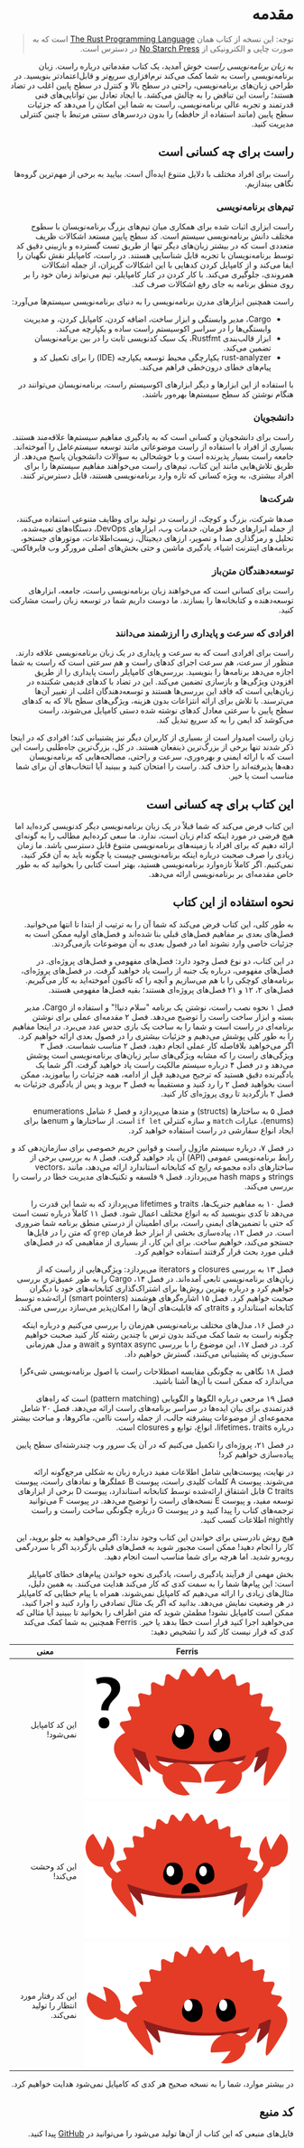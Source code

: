 <div dir="rtl">

# مقدمه

> توجه: این نسخه از کتاب همان [The Rust Programming Language][nsprust] است که به صورت چاپی و الکترونیکی از [No Starch Press][nsp] در دسترس است.

[nsprust]: https://nostarch.com/rust-programming-language-2nd-edition
[nsp]: https://nostarch.com/

به _زبان برنامه‌نویسی راست_ خوش آمدید، یک کتاب مقدماتی درباره راست. زبان برنامه‌نویسی راست به شما کمک می‌کند نرم‌افزاری سریع‌تر و قابل‌اعتمادتر بنویسید. در طراحی زبان‌های برنامه‌نویسی، راحتی در سطح بالا و کنترل در سطح پایین اغلب در تضاد هستند؛ راست این تناقض را به چالش می‌کشد. با ایجاد تعادل بین توانایی‌های فنی قدرتمند و تجربه عالی برنامه‌نویسی، راست به شما این امکان را می‌دهد که جزئیات سطح پایین (مانند استفاده از حافظه) را بدون دردسرهای سنتی مرتبط با چنین کنترلی مدیریت کنید.

## راست برای چه کسانی است

راست برای افراد مختلف با دلایل متنوع ایده‌آل است. بیایید به برخی از مهم‌ترین گروه‌ها نگاهی بیندازیم.

### تیم‌های برنامه‌نویسی

راست ابزاری اثبات شده برای همکاری میان تیم‌های بزرگ برنامه‌نویسان با سطوح مختلف دانش برنامه‌نویسی سیستم است. کد سطح پایین مستعد اشکالات ظریف متعددی است که در بیشتر زبان‌های دیگر تنها از طریق تست گسترده و بازبینی دقیق کد توسط برنامه‌نویسان با تجربه قابل شناسایی هستند. در راست، کامپایلر نقش نگهبان را ایفا می‌کند و از کامپایل کردن کدهایی با این اشکالات گریزان، از جمله اشکالات همروندی، جلوگیری می‌کند. با کار کردن در کنار کامپایلر، تیم می‌تواند زمان خود را بر روی منطق برنامه به جای رفع اشکالات صرف کند.

راست همچنین ابزارهای مدرن برنامه‌نویسی را به دنیای برنامه‌نویسی سیستم‌ها می‌آورد:

- Cargo، مدیر وابستگی و ابزار ساخت، اضافه کردن، کامپایل کردن، و مدیریت وابستگی‌ها را در سراسر اکوسیستم راست ساده و یکپارچه می‌کند.
- ابزار قالب‌بندی Rustfmt، یک سبک کدنویسی ثابت را در بین برنامه‌نویسان تضمین می‌کند.
- rust-analyzer یکپارچگی محیط توسعه یکپارچه (IDE) را برای تکمیل کد و پیام‌های خطای درون‌خطی فراهم می‌کند.

با استفاده از این ابزارها و دیگر ابزارهای اکوسیستم راست، برنامه‌نویسان می‌توانند در هنگام نوشتن کد سطح سیستم‌ها بهره‌ور باشند.

### دانشجویان

راست برای دانشجویان و کسانی است که به یادگیری مفاهیم سیستم‌ها علاقه‌مند هستند. بسیاری از افراد با استفاده از راست موضوعاتی مانند توسعه سیستم‌عامل را آموخته‌اند. جامعه راست بسیار پذیرنده است و با خوشحالی به سوالات دانشجویان پاسخ می‌دهد. از طریق تلاش‌هایی مانند این کتاب، تیم‌های راست می‌خواهند مفاهیم سیستم‌ها را برای افراد بیشتری، به ویژه کسانی که تازه وارد برنامه‌نویسی هستند، قابل دسترس‌تر کنند.

### شرکت‌ها

صدها شرکت، بزرگ و کوچک، از راست در تولید برای وظایف متنوعی استفاده می‌کنند، از جمله ابزارهای خط فرمان، خدمات وب، ابزارهای DevOps، دستگاه‌های تعبیه‌شده، تحلیل و رمزگذاری صدا و تصویر، ارزهای دیجیتال، زیست‌اطلاعات، موتورهای جستجو، برنامه‌های اینترنت اشیاء، یادگیری ماشین و حتی بخش‌های اصلی مرورگر وب فایرفاکس.

### توسعه‌دهندگان متن‌باز

راست برای کسانی است که می‌خواهند زبان برنامه‌نویسی راست، جامعه، ابزارهای توسعه‌دهنده و کتابخانه‌ها را بسازند. ما دوست داریم شما در توسعه زبان راست مشارکت کنید.

### افرادی که سرعت و پایداری را ارزشمند می‌دانند

راست برای افرادی است که به سرعت و پایداری در یک زبان برنامه‌نویسی علاقه دارند. منظور از سرعت، هم سرعت اجرای کدهای راست و هم سرعتی است که راست به شما اجازه می‌دهد برنامه‌ها را بنویسید. بررسی‌های کامپایلر راست پایداری را از طریق افزودن ویژگی‌ها و بازسازی تضمین می‌کند. این در تضاد با کدهای قدیمی شکننده در زبان‌هایی است که فاقد این بررسی‌ها هستند و توسعه‌دهندگان اغلب از تغییر آن‌ها می‌ترسند. با تلاش برای ارائه انتزاعات بدون هزینه، ویژگی‌های سطح بالا که به کدهای سطح پایین با سرعتی معادل کدهای نوشته شده دستی کامپایل می‌شوند، راست می‌کوشد کد ایمن را به کد سریع تبدیل کند.

زبان راست امیدوار است از بسیاری از کاربران دیگر نیز پشتیبانی کند؛ افرادی که در اینجا ذکر شدند تنها برخی از بزرگ‌ترین ذینفعان هستند. در کل، بزرگ‌ترین جاه‌طلبی راست این است که با ارائه ایمنی _و_ بهره‌وری، سرعت _و_ راحتی، مصالحه‌هایی که برنامه‌نویسان دهه‌ها پذیرفته‌اند را حذف کند. راست را امتحان کنید و ببینید آیا انتخاب‌های آن برای شما مناسب است یا خیر.

## این کتاب برای چه کسانی است

این کتاب فرض می‌کند که شما قبلاً در یک زبان برنامه‌نویسی دیگر کدنویسی کرده‌اید اما هیچ فرضی در مورد اینکه کدام زبان است، ندارد. ما سعی کرده‌ایم مطالب را به گونه‌ای ارائه دهیم که برای افراد با زمینه‌های برنامه‌نویسی متنوع قابل دسترسی باشد. ما زمان زیادی را صرف صحبت درباره اینکه برنامه‌نویسی _چیست_ یا چگونه باید به آن فکر کنید، نمی‌کنیم. اگر کاملاً تازه‌وارد برنامه‌نویسی هستید، بهتر است کتابی را بخوانید که به طور خاص مقدمه‌ای بر برنامه‌نویسی ارائه می‌دهد.

## نحوه استفاده از این کتاب

به طور کلی، این کتاب فرض می‌کند که شما آن را به ترتیب از ابتدا تا انتها می‌خوانید. فصل‌های بعدی بر مفاهیم فصل‌های قبلی بنا شده‌اند و فصل‌های اولیه ممکن است به جزئیات خاصی وارد نشوند اما در فصول بعدی به آن موضوعات بازمی‌گردند.

در این کتاب، دو نوع فصل وجود دارد: فصل‌های مفهومی و فصل‌های پروژه‌ای. در فصل‌های مفهومی، درباره یک جنبه از راست یاد خواهید گرفت. در فصل‌های پروژه‌ای، برنامه‌های کوچکی را با هم می‌سازیم و آنچه را که تاکنون آموخته‌اید به کار می‌گیریم. فصل‌های ۲، ۱۲ و ۲۱ فصل‌های پروژه‌ای هستند؛ بقیه فصل‌ها مفهومی هستند.

فصل ۱ نحوه نصب راست، نوشتن یک برنامه "سلام دنیا!" و استفاده از Cargo، مدیر بسته و ابزار ساخت راست را توضیح می‌دهد. فصل ۲ مقدمه‌ای عملی برای نوشتن برنامه‌ای در راست است و شما را به ساخت یک بازی حدس عدد می‌برد. در اینجا مفاهیم را به طور کلی پوشش می‌دهیم و جزئیات بیشتری را در فصول بعدی ارائه خواهیم کرد. اگر می‌خواهید بلافاصله کار عملی انجام دهید، فصل ۲ مناسب شماست. فصل ۳ ویژگی‌های راست را که مشابه ویژگی‌های سایر زبان‌های برنامه‌نویسی است پوشش می‌دهد و در فصل ۴ درباره سیستم مالکیت راست یاد خواهید گرفت. اگر شما یک یادگیرنده دقیق هستید که ترجیح می‌دهید قبل از ادامه، همه جزئیات را بیاموزید، ممکن است بخواهید فصل ۲ را رد کنید و مستقیماً به فصل ۳ بروید و پس از یادگیری جزئیات به فصل ۲ بازگردید تا روی پروژه‌ای کار کنید.

فصل ۵ به ساختارها (structs) و متدها می‌پردازد و فصل ۶ شامل enumerations (enums)، عبارات `match` و سازه کنترلی `if let` است. از ساختارها و enum‌ها برای ایجاد انواع سفارشی در راست استفاده خواهید کرد.

در فصل ۷، درباره سیستم ماژول راست و قوانین حریم خصوصی برای سازمان‌دهی کد و رابط برنامه‌نویسی عمومی (API) آن یاد خواهید گرفت. فصل ۸ به بررسی برخی از ساختارهای داده مجموعه رایج که کتابخانه استاندارد ارائه می‌دهد، مانند vectors، strings و hash maps می‌پردازد. فصل ۹ فلسفه و تکنیک‌های مدیریت خطا در راست را بررسی می‌کند.

فصل ۱۰ به مفاهیم جنریک‌ها، traits و lifetimes می‌پردازد که به شما این قدرت را می‌دهد تا کدی بنویسید که به انواع مختلف اعمال شود. فصل ۱۱ کاملاً درباره تست است که حتی با تضمین‌های ایمنی راست، برای اطمینان از درستی منطق برنامه شما ضروری است. در فصل ۱۲، پیاده‌سازی بخشی از ابزار خط فرمان `grep` که متن را در فایل‌ها جستجو می‌کند، خواهیم ساخت. برای این کار، از بسیاری از مفاهیمی که در فصل‌های قبلی مورد بحث قرار گرفتند استفاده خواهیم کرد.

فصل ۱۳ به بررسی closures و iterators می‌پردازد: ویژگی‌هایی از راست که از زبان‌های برنامه‌نویسی تابعی آمده‌اند. در فصل ۱۴، Cargo را به طور عمیق‌تری بررسی خواهیم کرد و درباره بهترین روش‌ها برای اشتراک‌گذاری کتابخانه‌های خود با دیگران صحبت خواهیم کرد. فصل ۱۵ اشاره‌گرهای هوشمند (smart pointers) ارائه‌شده توسط کتابخانه استاندارد و traitsی که قابلیت‌های آن‌ها را امکان‌پذیر می‌سازد بررسی می‌کند.

در فصل ۱۶، مدل‌های مختلف برنامه‌نویسی هم‌زمان را بررسی می‌کنیم و درباره اینکه چگونه راست به شما کمک می‌کند بدون ترس با چندین رشته کار کنید صحبت خواهیم کرد. در فصل ۱۷، این موضوع را با بررسی syntax async و await و مدل هم‌زمانی سبک‌وزنی که پشتیبانی می‌کنند، گسترش خواهیم داد.

فصل ۱۸ نگاهی به چگونگی مقایسه اصطلاحات راست با اصول برنامه‌نویسی شیءگرا می‌اندازد که ممکن است با آن‌ها آشنا باشید.

فصل ۱۹ مرجعی درباره الگوها و الگویابی (pattern matching) است که راه‌های قدرتمندی برای بیان ایده‌ها در سراسر برنامه‌های راست ارائه می‌دهد. فصل ۲۰ شامل مجموعه‌ای از موضوعات پیشرفته جالب، از جمله راست ناامن، ماکروها، و مباحث بیشتر درباره lifetimes، traits، انواع، توابع و closures است.

در فصل ۲۱، پروژه‌ای را تکمیل می‌کنیم که در آن یک سرور وب چندرشته‌ای سطح پایین پیاده‌سازی خواهیم کرد!

در نهایت، پیوست‌هایی شامل اطلاعات مفید درباره زبان به شکلی مرجع‌گونه ارائه می‌شوند. پیوست A کلمات کلیدی راست، پیوست B عملگرها و نمادهای راست، پیوست C traits قابل اشتقاق ارائه‌شده توسط کتابخانه استاندارد، پیوست D برخی از ابزارهای توسعه مفید، و پیوست E نسخه‌های راست را توضیح می‌دهد. در پیوست F می‌توانید ترجمه‌های کتاب را پیدا کنید و در پیوست G درباره چگونگی ساخت راست و راست nightly اطلاعات کسب کنید.

هیچ روش نادرستی برای خواندن این کتاب وجود ندارد: اگر می‌خواهید به جلو بروید، این کار را انجام دهید! ممکن است مجبور شوید به فصل‌های قبلی بازگردید اگر با سردرگمی روبه‌رو شدید. اما هرچه برای شما مناسب است انجام دهید.

<span id="ferris"></span>

بخش مهمی از فرآیند یادگیری راست، یادگیری نحوه خواندن پیام‌های خطای کامپایلر است: این پیام‌ها شما را به سمت کدی که کار می‌کند هدایت می‌کنند. به همین دلیل، مثال‌های زیادی را ارائه می‌دهیم که کامپایل نمی‌شوند، همراه با پیام خطایی که کامپایلر در هر وضعیت نمایش می‌دهد. بدانید که اگر یک مثال تصادفی را وارد کنید و اجرا کنید، ممکن است کامپایل نشود! مطمئن شوید که متن اطراف را بخوانید تا ببینید آیا مثالی که می‌خواهید اجرا کنید قرار است خطا بدهد یا خیر. Ferris همچنین به شما کمک می‌کند کدی که قرار نیست کار کند را تشخیص دهید:

| Ferris                                                                                                           | معنی                                          |
| ---------------------------------------------------------------------------------------------------------------- | ------------------------------------------------ |
| <img src="img/ferris/does_not_compile.svg" class="ferris-explain" alt="Ferris with a question mark"/>            | این کد کامپایل نمی‌شود!                      |
| <img src="img/ferris/panics.svg" class="ferris-explain" alt="Ferris throwing up their hands"/>                   | این کد وحشت می‌کند!                                |
| <img src="img/ferris/not_desired_behavior.svg" class="ferris-explain" alt="Ferris with one claw up, shrugging"/> | این کد رفتار مورد انتظار را تولید نمی‌کند. |

در بیشتر موارد، شما را به نسخه صحیح هر کدی که کامپایل نمی‌شود هدایت خواهیم کرد.

## کد منبع

فایل‌های منبعی که این کتاب از آن‌ها تولید می‌شود را می‌توانید در [GitHub][book] پیدا کنید.

[book]: https://github.com/rust-lang/book/tree/main/src

</div>
